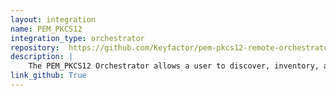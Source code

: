 ```yaml
---
layout: integration
name: PEM_PKCS12
integration_type: orchestrator
repository:  https://github.com/Keyfactor/pem-pkcs12-remote-orchestrator
description: |
    The PEM_PKCS12 Orchestrator allows a user to discover, inventory, and manage (both add and remove) PEM and PKCS12 based certificate stores on both Windows and Linux servers. The communication between the orchestrator agent and the server being orchestrated is handled using SSH for Linux orchestrated servers and WinRM for Windows orchestrated servers.
link_github: True
--- 
```

